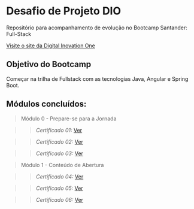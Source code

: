# Desafio de Projeto DIO
Repositório para acompanhamento de evolução no Bootcamp Santander: Full-Stack

[Visite o site da Digital Inovation One](https://www.dio.me/)

## Objetivo do Bootcamp
Começar na trilha de Fullstack com as tecnologias Java, Angular e Spring Boot.

## Módulos concluídos:
 > Módulo 0 - Prepare-se para a Jornada
 
 >> *Certificado 01:* [Ver](https://www.dio.me/certificate/E3373A74/share)
 
 >> *Certificado 02:* [Ver](https://www.dio.me/certificate/D35EDD19/share)
 
 >> *Certificado 03:* [Ver](https://www.dio.me/certificate/6F1CD8A8/share)

 > Módulo 1 - Conteúdo de Abertura
 
 >> *Certificado 04:* [Ver](https://www.dio.me/certificate/0E92FC4A/share)
 
 >> *Certificado 05:* [Ver](https://www.dio.me/certificate/D0EF1190/share)
 
 >> *Certificado 06:* [Ver](https://www.dio.me/certificate/D3AFCD29/share)
 
